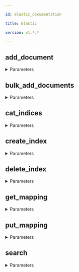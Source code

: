 ```yaml
---

id: elastic_documentation

title: Elastic

version: v1.*.*

---
```


## add_document



<details><summary>Parameters</summary>

#### id (required)

**Type:** string

#### index (required)

**Type:** string

#### type (required)

**Type:** string

#### $body

**Type:** object

</details>

## bulk_add_documents



<details><summary>Parameters</summary>

#### $body

**Type:** string

</details>

## cat_indices



<details><summary>Parameters</summary>

#### format (required)

The format of the data, e.g. 'json', 'yaml'. The default is json.

**Type:** string

</details>

## create_index



<details><summary>Parameters</summary>

#### index (required)

**Type:** string

#### $body

**Type:** object

</details>

## delete_index



<details><summary>Parameters</summary>

#### index (required)

**Type:** string

</details>

## get_mapping



<details><summary>Parameters</summary>

#### index (required)

**Type:** string

#### type (required)

**Type:** string

</details>

## put_mapping



<details><summary>Parameters</summary>

#### index (required)

**Type:** string

#### type (required)

**Type:** string

#### $body

**Type:** object

</details>

## search



<details><summary>Parameters</summary>

#### index (required)

**Type:** string

#### type (required)

**Type:** string

#### $body

**Type:** object

#### size

**Type:** string

</details>

